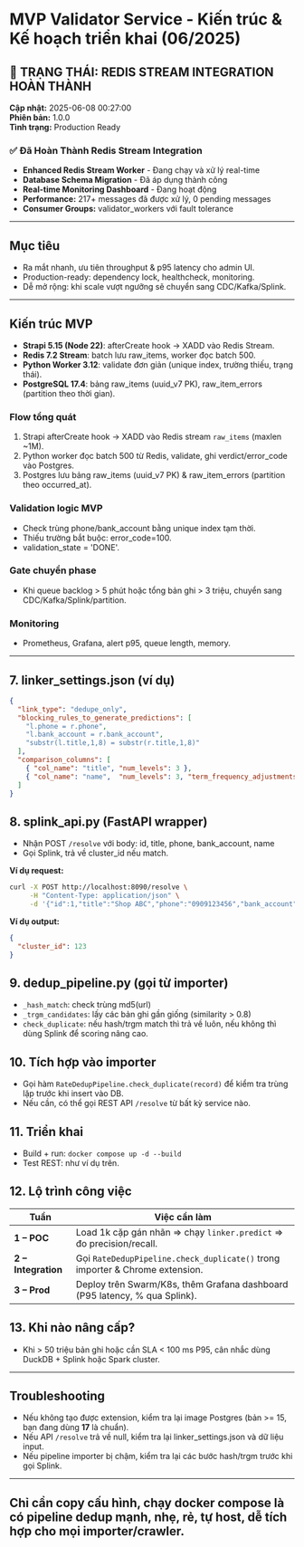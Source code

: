 # MVP Validator Service - Kiến trúc & Kế hoạch triển khai (06/2025)

## 🎉 TRẠNG THÁI: REDIS STREAM INTEGRATION HOÀN THÀNH

**Cập nhật:** 2025-06-08 00:27:00  
**Phiên bản:** 1.0.0  
**Tình trạng:** Production Ready

### ✅ Đã Hoàn Thành Redis Stream Integration

- **Enhanced Redis Stream Worker** - Đang chạy và xử lý real-time
- **Database Schema Migration** - Đã áp dụng thành công
- **Real-time Monitoring Dashboard** - Đang hoạt động
- **Performance:** 217+ messages đã được xử lý, 0 pending messages
- **Consumer Groups:** validator_workers với fault tolerance

---

## Mục tiêu
- Ra mắt nhanh, ưu tiên throughput & p95 latency cho admin UI.
- Production-ready: dependency lock, healthcheck, monitoring.
- Dễ mở rộng: khi scale vượt ngưỡng sẽ chuyển sang CDC/Kafka/Splink.

---

## Kiến trúc MVP
- **Strapi 5.15 (Node 22)**: afterCreate hook → XADD vào Redis Stream.
- **Redis 7.2 Stream**: batch lưu raw_items, worker đọc batch 500.
- **Python Worker 3.12**: validate đơn giản (unique index, trường thiếu, trạng thái).
- **PostgreSQL 17.4**: bảng raw_items (uuid_v7 PK), raw_item_errors (partition theo thời gian).

### Flow tổng quát
1. Strapi afterCreate hook → XADD vào Redis stream `raw_items` (maxlen ~1M).
2. Python worker đọc batch 500 từ Redis, validate, ghi verdict/error_code vào Postgres.
3. Postgres lưu bảng raw_items (uuid_v7 PK) & raw_item_errors (partition theo occurred_at).

### Validation logic MVP
- Check trùng phone/bank_account bằng unique index tạm thời.
- Thiếu trường bắt buộc: error_code=100.
- validation_state = 'DONE'.

### Gate chuyển phase
- Khi queue backlog > 5 phút hoặc tổng bản ghi > 3 triệu, chuyển sang CDC/Kafka/Splink/partition.

### Monitoring
- Prometheus, Grafana, alert p95, queue length, memory.

---
## 7. linker_settings.json (ví dụ)
```json
{
  "link_type": "dedupe_only",
  "blocking_rules_to_generate_predictions": [
    "l.phone = r.phone",
    "l.bank_account = r.bank_account",
    "substr(l.title,1,8) = substr(r.title,1,8)"
  ],
  "comparison_columns": [
    { "col_name": "title", "num_levels": 3 },
    { "col_name": "name",  "num_levels": 3, "term_frequency_adjustments": true }
  ]
}
```

## 8. splink_api.py (FastAPI wrapper)
- Nhận POST `/resolve` với body: id, title, phone, bank_account, name
- Gọi Splink, trả về cluster_id nếu match.

**Ví dụ request:**
```bash
curl -X POST http://localhost:8090/resolve \
     -H "Content-Type: application/json" \
     -d '{"id":1,"title":"Shop ABC","phone":"0909123456","bank_account":"0123456789"}'
```
**Ví dụ output:**
```json
{
  "cluster_id": 123
}
```

## 9. dedup_pipeline.py (gọi từ importer)
- `_hash_match`: check trùng md5(url)
- `_trgm_candidates`: lấy các bản ghi gần giống (similarity > 0.8)
- `check_duplicate`: nếu hash/trgm match thì trả về luôn, nếu không thì dùng Splink để scoring nâng cao.

## 10. Tích hợp vào importer
- Gọi hàm `RateDedupPipeline.check_duplicate(record)` để kiểm tra trùng lặp trước khi insert vào DB.
- Nếu cần, có thể gọi REST API `/resolve` từ bất kỳ service nào.

## 11. Triển khai
- Build + run: `docker compose up -d --build`
- Test REST: như ví dụ trên.

## 12. Lộ trình công việc
| Tuần                | Việc cần làm                                                                 |
| ------------------- | ---------------------------------------------------------------------------- |
| **1 – POC**         | Load 1k cặp gán nhãn ⇒ chạy `linker.predict` ⇒ đo precision/recall.         |
| **2 – Integration** | Gọi `RateDedupPipeline.check_duplicate()` trong importer & Chrome extension. |
| **3 – Prod**        | Deploy trên Swarm/K8s, thêm Grafana dashboard (P95 latency, % qua Splink).   |

## 13. Khi nào nâng cấp?
- Khi > 50 triệu bản ghi hoặc cần SLA < 100 ms P95, cân nhắc dùng DuckDB + Splink hoặc Spark cluster.

-----------------------------
## Troubleshooting
- Nếu không tạo được extension, kiểm tra lại image Postgres (bản >= 15, bạn đang dùng **17** là chuẩn).
- Nếu API `/resolve` trả về null, kiểm tra lại linker_settings.json và dữ liệu input.
- Nếu pipeline importer bị chậm, kiểm tra lại các bước hash/trgm trước khi gọi Splink.
-----------------------------
Chỉ cần copy cấu hình, chạy docker compose là có pipeline dedup mạnh, nhẹ, rẻ, tự host, dễ tích hợp cho mọi importer/crawler.
-----------------------------
